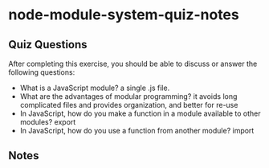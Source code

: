 # node-module-system-quiz-notes

## Quiz Questions

After completing this exercise, you should be able to discuss or answer the following questions:

- What is a JavaScript module?
  a single .js file.
- What are the advantages of modular programming?
  it avoids long complicated files and provides organization, and better for re-use
- In JavaScript, how do you make a function in a module available to other modules?
  export
- In JavaScript, how do you use a function from another module?
  import

## Notes
